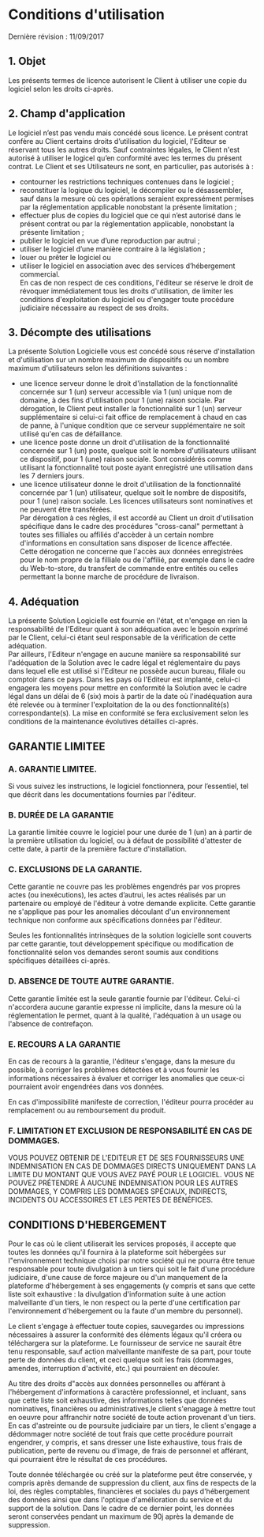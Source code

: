 # Conditions d'utilisation

Dernière révision : 11/09/2017

## 1\. Objet

Les présents termes de licence autorisent le Client à utiliser une copie du logiciel selon les droits ci-après.

## 2\. Champ d'application

Le logiciel n’est pas vendu mais concédé sous licence. Le présent contrat confère au Client certains droits d’utilisation du logiciel, l'Editeur se réservant tous les autres droits. Sauf contraintes légales, le Client n'est autorisé à utiliser le logicel qu’en conformité avec les termes du présent contrat. Le Client et ses Utilisateurs ne sont, en particulier, pas autorisés à :  
- contourner les restrictions techniques contenues dans le logiciel ;  
- reconstituer la logique du logiciel, le décompiler ou le désassembler, sauf dans la mesure où ces opérations seraient expressément permises par la réglementation applicable nonobstant la présente limitation ;  
- effectuer plus de copies du logiciel que ce qui n’est autorisé dans le présent contrat ou par la réglementation applicable, nonobstant la présente limitation ;  
- publier le logiciel en vue d’une reproduction par autrui ;  
- utiliser le logiciel d’une manière contraire à la législation ;  
- louer ou prêter le logiciel ou  
- utiliser le logiciel en association avec des services d’hébergement commercial.  
En cas de non respect de ces conditions, l'éditeur se réserve le droit de révoquer immédiatement tous les droits d'utilisation, de limiter les conditions d'exploitation du logiciel ou d'engager toute procédure judiciaire nécessaire au respect de ses droits.

## 3\. Décompte des utilisations

La présente Solution Logicielle vous est concédé sous réserve d'installation et d'utilisation sur un nombre maximum de dispositifs ou un nombre maximum d'utilisateurs selon les définitions suivantes :  
- une licence serveur donne le droit d'installation de la fonctionnalité concernée sur 1 (un) serveur accessible via 1 (un) unique nom de domaine, à des fins d'utilisation pour 1 (une) raison sociale. Par dérogation, le Client peut installer la fonctionnalité sur 1 (un) serveur supplémentaire si celui-ci fait office de remplacement à chaud en cas de panne, à l'unique condition que ce serveur supplémentaire ne soit utilisé qu'en cas de défaillance.  
- une licence poste donne un droit d'utilisation de la fonctionnalité concernée sur 1 (un) poste, quelque soit le nombre d'utilisateurs utilisant ce dispositif, pour 1 (une) raison sociale. Sont considérés comme utilisant la fonctionnalité tout poste ayant enregistré une utilisation dans les 7 derniers jours.  
- une licence utilisateur donne le droit d'utilisation de la fonctionnalité concernée par 1 (un) utilisateur, quelque soit le nombre de dispositifs, pour 1 (une) raison sociale. Les licences utilisateurs sont nominatives et ne peuvent être transférées.  
Par dérogation à ces règles, il est accordé au Client un droit d'utilisation spécifique dans le cadre des procédures "cross-canal" permettant à toutes ses filliales ou affiliés d'accèder à un certain nombre d'informations en consultation sans disposer de licence affectée.  
Cette dérogation ne concerne que l'accès aux données enregistrées pour le nom propre de la filliale ou de l'affilié, par exemple dans le cadre du Web-to-store, du transfert de commande entre entités ou celles permettant la bonne marche de procédure de livraison.

## 4\. Adéquation

La présente Solution Logicielle est fournie en l'état, et n'engage en rien la responsabilité de l'Editeur quant à son adéquation avec le besoin exprimé par le Client, celui-ci étant seul responsable de la vérification de cette adéquation.  
Par ailleurs, l'Editeur n'engage en aucune manière sa responsabilité sur l'adéquation de la Solution avec le cadre légal et réglementaire du pays dans lequel elle est utilisé si l'Editeur ne possède aucun bureau, filiale ou comptoir dans ce pays. Dans les pays où l'Editeur est implanté, celui-ci engagera les moyens pour mettre en conformité la Solution avec le cadre légal dans un délai de 6 (six) mois à partir de la date où l'inadéquation aura été relevée ou à terminer l'exploitation de la ou des fonctionnalité(s) correspondante(s). La mise en conformité se fera exclusivement selon les conditions de la maintenance évolutives détailles ci-après.

## GARANTIE LIMITEE

### A. GARANTIE LIMITEE.

Si vous suivez les instructions, le logiciel fonctionnera, pour l’essentiel, tel que décrit dans les documentations fournies par l'éditeur.

### B. DURÉE DE LA GARANTIE

La garantie limitée couvre le logiciel pour une durée de 1 (un) an à partir de la première utilisation du logiciel, ou à défaut de possibilité d'attester de cette date, à partir de la première facture d'installation.

### C. EXCLUSIONS DE LA GARANTIE.

Cette garantie ne couvre pas les problèmes engendrés par vos propres actes (ou inexécutions), les actes d’autrui, les actes réalisés par un partenaire ou employé de l'éditeur à votre demande explicite. Cette garantie ne s'applique pas pour les anomalies découlant d'un environnement technique non conforme aux spécifications données par l'éditeur.

Seules les fontionnalités intrinsèques de la solution logicielle sont couverts par cette garantie, tout développement spécifique ou modification de fonctionnalité selon vos demandes seront soumis aux conditions spécifiques détaillées ci-après.

### D. ABSENCE DE TOUTE AUTRE GARANTIE.

Cette garantie limitée est la seule garantie fournie par l'éditeur. Celui-ci n'accordera aucune garantie expresse ni implicite, dans la mesure où la réglementation le permet, quant à la qualité, l'adéquation à un usage ou l'absence de contrefaçon.

### E. RECOURS A LA GARANTIE

En cas de recours à la garantie, l'éditeur s'engage, dans la mesure du possible, à corriger les problèmes détectées et à vous fournir les informations nécessaires à évaluer et corriger les anomalies que ceux-ci pourraient avoir engendrées dans vos données.

En cas d'impossibilité manifeste de correction, l'éditeur pourra procéder au remplacement ou au remboursement du produit.

### F. LIMITATION ET EXCLUSION DE RESPONSABILITÉ EN CAS DE DOMMAGES.

VOUS POUVEZ OBTENIR DE L'EDITEUR ET DE SES FOURNISSEURS UNE INDEMNISATION EN CAS DE DOMMAGES DIRECTS UNIQUEMENT DANS LA LIMITE DU MONTANT QUE VOUS AVEZ PAYÉ POUR LE LOGICIEL. VOUS NE POUVEZ PRÉTENDRE À AUCUNE INDEMNISATION POUR LES AUTRES DOMMAGES, Y COMPRIS LES DOMMAGES SPÉCIAUX, INDIRECTS, INCIDENTS OU ACCESSOIRES ET LES PERTES DE BÉNÉFICES.

## CONDITIONS D'HEBERGEMENT

Pour le cas où le client utiliserait les services proposés, il accepte que toutes les données qu'il fournira à la plateforme soit hébergées sur l"environnement technique choisi par notre société qui ne pourra être tenue responsable pour toute divulgation à un tiers qui soit le fait d'une procédure judiciaire, d'une cause de force majeure ou d'un manquement de la plateforme d'hébergement à ses engagements (y compris et sans que cette liste soit exhaustive : la divulgation d'information suite à une action malveillante d'un tiers, le non respect ou la perte d'une certification par l'environnement d'hébergement ou la faute d'un membre du personnel).

Le client s'engage à effectuer toute copies, sauvegardes ou impressions nécessaires à assurer la conformité des éléments légaux qu'il créera ou téléchargera sur la plateforme. Le fournisseur de service ne saurait être tenu responsable, sauf action malveillante manifeste de sa part, pour toute perte de données du client, et ceci quelque soit les frais (dommages, amendes, interruption d'activité, etc.) qui pourraient en découler.

Au titre des droits d"accès aux données personnelles ou afférant à l'hébergement d'informations à caractère professionnel, et incluant, sans que cette liste soit exhaustive, des informations telles que données nominatives, financières ou administratives,le client s'enagage à mettre tout en oeuvre pour affranchir notre société de toute action provenant d'un tiers. En cas d'astreinte ou de poursuite judiciaire par un tiers, le client s'engage a dédommager notre société de tout frais que cette procédure pourrait engendrer, y compris, et sans dresser une liste exhaustive, tous frais de publication, perte de revenu ou d'image, de frais de personnel et afférant, qui pourraient être le résultat de ces procédures.

Toute donnée téléchargée ou créé sur la plateforme peut être conservée, y compris après demande de suppression du client, aux fins de respects de la loi, des règles comptables, financières et sociales du pays d'hébergement des données ainsi que dans l'optique d'amélioration du service et du support de la solution. Dans le cadre de ce dernier point, les données seront conservées pendant un maximum de 90j après la demande de suppression.